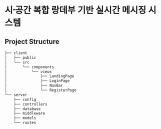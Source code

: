 # 시공〮간 복합 랑데부 기반 실시간 메시징 시스템

## Project Structure

```bash
├── client
│   ├── public
│   └── src
│       └── components
│           └── views
│               ├── LandingPage
│               ├── LoginPage
│               ├── NavBar
│               └── RegisterPage
└── server
    ├── config
    ├── controllers
    ├── database
    ├── middleware
    ├── models
    └── routes
```
